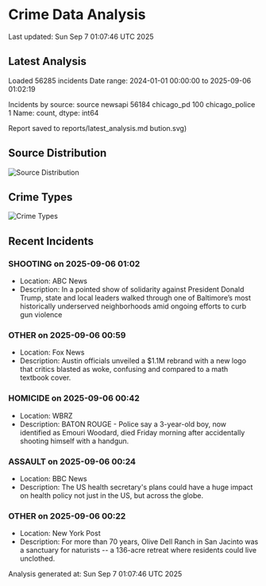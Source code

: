 # Crime Data Analysis
Last updated: Sun Sep  7 01:07:46 UTC 2025

## Latest Analysis

Loaded 56285 incidents
Date range: 2024-01-01 00:00:00 to 2025-09-06 01:02:19

Incidents by source:
source
newsapi           56184
chicago_pd          100
chicago_police        1
Name: count, dtype: int64

Report saved to reports/latest_analysis.md
bution.svg)

## Source Distribution
![Source Distribution](images/source_distribution.svg)

## Crime Types
![Crime Types](images/crime_types.svg)

## Recent Incidents

### SHOOTING on 2025-09-06 01:02
- Location: ABC News
- Description: In a pointed show of solidarity against President Donald Trump, state and local leaders walked through one of Baltimore’s most historically underserved neighborhoods amid ongoing efforts to curb gun violence


### OTHER on 2025-09-06 00:59
- Location: Fox News
- Description: Austin officials unveiled a $1.1M rebrand with a new logo that critics blasted as woke, confusing and compared to a math textbook cover.


### HOMICIDE on 2025-09-06 00:42
- Location: WBRZ
- Description: BATON ROUGE - Police say a 3-year-old boy, now identified as Emouri Woodard, died Friday morning after accidentally shooting himself with a handgun.


### ASSAULT on 2025-09-06 00:24
- Location: BBC News
- Description: The US health secretary's plans could have a huge impact on health policy not just in the US, but across the globe.


### OTHER on 2025-09-06 00:22
- Location: New York Post
- Description: For more than 70 years, Olive Dell Ranch in San Jacinto was a sanctuary for naturists -- a 136-acre retreat where residents could live unclothed.

Analysis generated at: Sun Sep  7 01:07:46 UTC 2025
